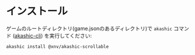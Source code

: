 # インストール

ゲームのルートディレクトリ(game.jsonのあるディレクトリ)で `akashic` コマンド ([akashic-cli][cli]) を実行してください:

```
akashic install @xnv/akashic-scrollable
```

[cli]: https://github.com/akashic-games/akashic-cli
